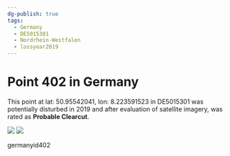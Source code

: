 ```yaml
---
dg-publish: true
tags:
  - Germany
  - DE5015301
  - Nordrhein-Westfalen
  - lossyear2019
---
```


# Point 402 in Germany

This point at lat: 50.95542041, lon: 8.223591523 in DE5015301 was potentially disturbed in 2019 and after evaluation of satellite imagery, was rated as **Probable Clearcut**.

<div class='juxtapose' data-showcredits='false'>
<img src='https://baserow-backend-production20240528124524339000000001.s3.amazonaws.com/user_files/gNfPTYg0p2ATWAnvxUztWIJonHnYAngg_33f3ceec1a1b87d5ff824e7b876cc069d1dd922d8e1cfbe6f9cd13acc8ba4b9e.png' data-label='March 2017' />
<img src='https://baserow-backend-production20240528124524339000000001.s3.amazonaws.com/user_files/qqMMnSFCSsPjfL4XMzrbgq8BIJkUHfon_25cee9791db0d742dec6b35303fc17aec9f68c626f887f86aeb62d6b06365d47.png' data-label='April 2020' />
</div>

germanyid402